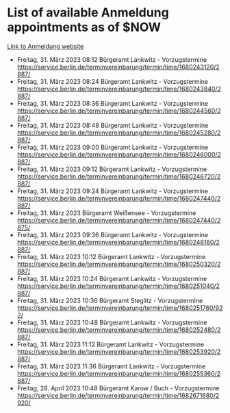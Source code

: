 # List of available Anmeldung appointments as of $NOW
[Link to Anmeldung website](https://service.berlin.de/terminvereinbarung/termin/tag.php?termin=1&anliegen[]=120686&dienstleisterlist=122210,122217,327316,122219,327312,122227,327314,122231,327346,122243,327348,122254,122252,329742,122260,329745,122262,329748,122271,327278,122273,327274,122277,327276,330436,122280,327294,122282,327290,122284,327292,122291,327270,122285,327266,122286,327264,122296,327268,150230,329760,122297,327286,122294,327284,122312,329763,122314,329775,122304,327330,122311,327334,122309,327332,317869,122281,327352,122279,329772,122283,122276,327324,122274,327326,122267,329766,122246,327318,122251,327320,122257,327322,122208,327298,122226,327300&herkunft=http%3A%2F%2Fservice.berlin.de%2Fdienstleistung%2F120686%2F)
- Freitag, 31. März 2023 08:12 Bürgeramt Lankwitz - Vorzugstermine https://service.berlin.de/terminvereinbarung/termin/time/1680243120/2887/
- Freitag, 31. März 2023 08:24 Bürgeramt Lankwitz - Vorzugstermine https://service.berlin.de/terminvereinbarung/termin/time/1680243840/2887/
- Freitag, 31. März 2023 08:36 Bürgeramt Lankwitz - Vorzugstermine https://service.berlin.de/terminvereinbarung/termin/time/1680244560/2887/
- Freitag, 31. März 2023 08:48 Bürgeramt Lankwitz - Vorzugstermine https://service.berlin.de/terminvereinbarung/termin/time/1680245280/2887/
- Freitag, 31. März 2023 09:00 Bürgeramt Lankwitz - Vorzugstermine https://service.berlin.de/terminvereinbarung/termin/time/1680246000/2887/
- Freitag, 31. März 2023 09:12 Bürgeramt Lankwitz - Vorzugstermine https://service.berlin.de/terminvereinbarung/termin/time/1680246720/2887/
- Freitag, 31. März 2023 09:24 Bürgeramt Lankwitz - Vorzugstermine https://service.berlin.de/terminvereinbarung/termin/time/1680247440/2887/
- Freitag, 31. März 2023  Bürgeramt Weißensee - Vorzugstermine https://service.berlin.de/terminvereinbarung/termin/time/1680247440/2875/
- Freitag, 31. März 2023 09:36 Bürgeramt Lankwitz - Vorzugstermine https://service.berlin.de/terminvereinbarung/termin/time/1680248160/2887/
- Freitag, 31. März 2023 10:12 Bürgeramt Lankwitz - Vorzugstermine https://service.berlin.de/terminvereinbarung/termin/time/1680250320/2887/
- Freitag, 31. März 2023 10:24 Bürgeramt Lankwitz - Vorzugstermine https://service.berlin.de/terminvereinbarung/termin/time/1680251040/2887/
- Freitag, 31. März 2023 10:36 Bürgeramt Steglitz - Vorzugstermine https://service.berlin.de/terminvereinbarung/termin/time/1680251760/922/
- Freitag, 31. März 2023 10:48 Bürgeramt Lankwitz - Vorzugstermine https://service.berlin.de/terminvereinbarung/termin/time/1680252480/2887/
- Freitag, 31. März 2023 11:12 Bürgeramt Lankwitz - Vorzugstermine https://service.berlin.de/terminvereinbarung/termin/time/1680253920/2887/
- Freitag, 31. März 2023 11:36 Bürgeramt Lankwitz - Vorzugstermine https://service.berlin.de/terminvereinbarung/termin/time/1680255360/2887/
- Freitag, 28. April 2023 10:48 Bürgeramt Karow / Buch - Vorzugstermine https://service.berlin.de/terminvereinbarung/termin/time/1682671680/2920/
